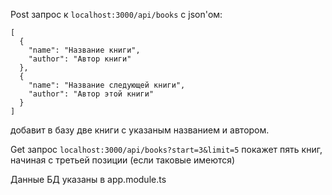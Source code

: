 Post запрос к `localhost:3000/api/books` с json'ом:
```
[
  {
    "name": "Название книги",
    "author": "Автор книги"
  },
  {
    "name": "Название следующей книги",
    "author": "Автор этой книги"
  }
]
```
добавит в базу две книги с указаным названием и автором.

Get запрос `localhost:3000/api/books?start=3&limit=5` покажет пять книг, начиная с третьей позиции (если таковые имеются)

Данные БД указаны в app.module.ts